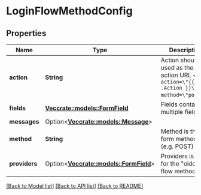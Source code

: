 # LoginFlowMethodConfig

## Properties

Name | Type | Description | Notes
------------ | ------------- | ------------- | -------------
**action** | **String** | Action should be used as the form action URL `<form action=\"{{ .Action }}\" method=\"post\">`. | 
**fields** | [**Vec<crate::models::FormField>**](formField.md) | Fields contains multiple fields | 
**messages** | Option<[**Vec<crate::models::Message>**](Message.md)> |  | [optional]
**method** | **String** | Method is the form method (e.g. POST) | 
**providers** | Option<[**Vec<crate::models::FormField>**](formField.md)> | Providers is set for the \"oidc\" flow method. | [optional]

[[Back to Model list]](../README.md#documentation-for-models) [[Back to API list]](../README.md#documentation-for-api-endpoints) [[Back to README]](../README.md)


